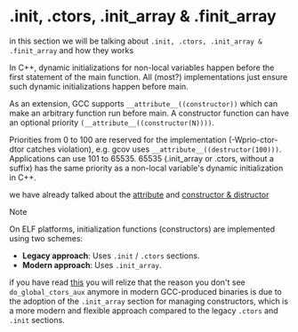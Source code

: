 # .init, .ctors, .init_array & .finit_array

in this section we will be talking about `.init, .ctors, .init_array & .finit_array` and how they works

In C++, dynamic initializations for non-local variables happen before the first statement of the main function. All (most?) implementations just ensure such dynamic initializations happen before main.

As an extension, GCC supports `__attribute__((constructor))` which can make an arbitrary function run before main. A constructor function can have an optional priority `(__attribute__((constructor(N))))`.

Priorities from 0 to 100 are reserved for the implementation (-Wprio-ctor-dtor catches violation), e.g. gcov uses `__attribute__((destructor(100)))`. Applications can use 101 to 65535. 65535 (.init_array or .ctors, without a suffix) has the same priority as a non-local variable's dynamic initialization in C++.

we have already talked about the [attribute](../__attribute__/Readme.md) and [constructor & distructor](../c_con_&_dis/Readme.md)

> [!Note]
> On ELF platforms, initialization functions (constructors) are implemented using two schemes:
>
> - **Legacy approach**: Uses `.init` / `.ctors` sections.
> - **Modern approach**: Uses `.init_array`.

if you have read [this](./entrypoint/Readme.md) you will relize that the reason you don't see `do_global_ctors_aux` anymore in modern GCC-produced binaries is due to the adoption of the `.init_array` section for managing constructors, which is a more modern and flexible approach compared to the legacy `.ctors` and `.init` sections.
